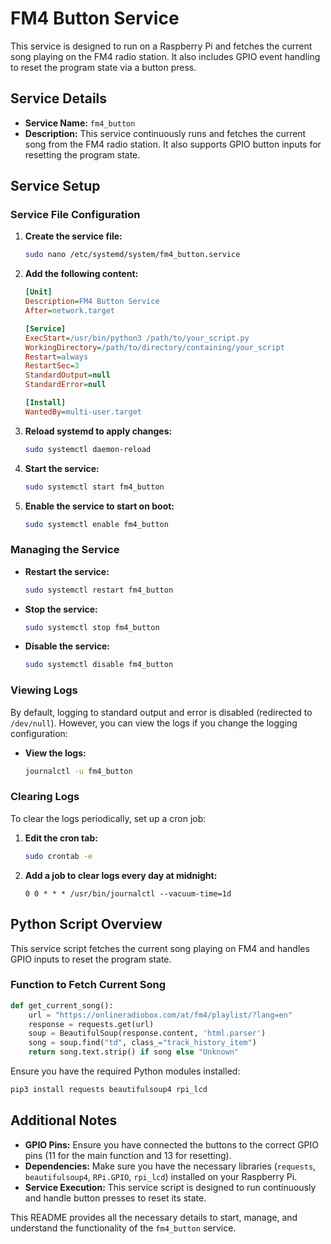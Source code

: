 # FM4 Button Service

This service is designed to run on a Raspberry Pi and fetches the current song playing on the FM4 radio station. It also includes GPIO event handling to reset the program state via a button press.

## Service Details

- **Service Name:** `fm4_button`
- **Description:** This service continuously runs and fetches the current song from the FM4 radio station. It also supports GPIO button inputs for resetting the program state.

## Service Setup

### Service File Configuration

1. **Create the service file:**

   ```bash
   sudo nano /etc/systemd/system/fm4_button.service
   ```

2. **Add the following content:**

   ```ini
   [Unit]
   Description=FM4 Button Service
   After=network.target

   [Service]
   ExecStart=/usr/bin/python3 /path/to/your_script.py
   WorkingDirectory=/path/to/directory/containing/your_script
   Restart=always
   RestartSec=3
   StandardOutput=null
   StandardError=null

   [Install]
   WantedBy=multi-user.target
   ```

3. **Reload systemd to apply changes:**

   ```bash
   sudo systemctl daemon-reload
   ```

4. **Start the service:**

   ```bash
   sudo systemctl start fm4_button
   ```

5. **Enable the service to start on boot:**

   ```bash
   sudo systemctl enable fm4_button
   ```

### Managing the Service

- **Restart the service:**

  ```bash
  sudo systemctl restart fm4_button
  ```

- **Stop the service:**

  ```bash
  sudo systemctl stop fm4_button
  ```

- **Disable the service:**

  ```bash
  sudo systemctl disable fm4_button
  ```

### Viewing Logs

By default, logging to standard output and error is disabled (redirected to `/dev/null`). However, you can view the logs if you change the logging configuration:

- **View the logs:**

  ```bash
  journalctl -u fm4_button
  ```

### Clearing Logs

To clear the logs periodically, set up a cron job:

1. **Edit the cron tab:**

   ```bash
   sudo crontab -e
   ```

2. **Add a job to clear logs every day at midnight:**

   ```crontab
   0 0 * * * /usr/bin/journalctl --vacuum-time=1d
   ```

## Python Script Overview

This service script fetches the current song playing on FM4 and handles GPIO inputs to reset the program state.

### Function to Fetch Current Song

```python
def get_current_song():
    url = "https://onlineradiobox.com/at/fm4/playlist/?lang=en"
    response = requests.get(url)
    soup = BeautifulSoup(response.content, 'html.parser')
    song = soup.find("td", class_="track_history_item")
    return song.text.strip() if song else "Unknown"
```

Ensure you have the required Python modules installed:

```bash
pip3 install requests beautifulsoup4 rpi_lcd
```

## Additional Notes

- **GPIO Pins:** Ensure you have connected the buttons to the correct GPIO pins (11 for the main function and 13 for resetting).
- **Dependencies:** Make sure you have the necessary libraries (`requests`, `beautifulsoup4`, `RPi.GPIO`, `rpi_lcd`) installed on your Raspberry Pi.
- **Service Execution:** This service script is designed to run continuously and handle button presses to reset its state.

This README provides all the necessary details to start, manage, and understand the functionality of the `fm4_button` service.